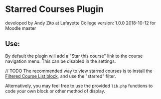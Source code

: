 # Starred Courses Plugin
developed by Andy Zito at Lafayette College
version: 1.0.0 2018-10-12 for Moodle master

## Use:

By default the plugin will add a "Star this course" link to the course navigation menu. This can be disabled in the settings.

// TODO The recommended way to view starred courses is to install the [Filtered Course List block](https://moodle.org/plugins/block_filtered_course_list), and use the "starred" filter.

Alternatively, you may feel free to use the provided `lib.php` functions to code your own block or other method of display.
